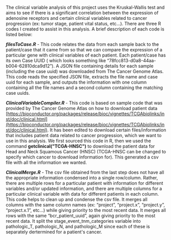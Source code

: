 The clinical variable analysis of this project uses the Kruskal-Wallis test and aims to see if there is a significant correlation between the expression of adenosine receptors and certain clinical variables related to cancer progression (ex: tumor stage, patient vital status, etc...). There are three R codes I created to assist in this analysis.  A brief description of each code is listed below:

***filesToCase.R*** - This code relates the data from each sample back to the patient/case that it came from so that we can compare the expression of a particular gene with clinical variables of each patient.  Each patient/case has its own Case UUID ( which looks something like “78fcc813-d0a8-44aa-b004-62810dca9d12”).  A JSON file containing details for each sample (including the case uuid) was downloaded from The Cancer Genome Atlas.  This code reads the specified JSON file, extracts the file name and case uuid for each sample, and outputs the information with one column containing all the file names and a second column containing the matching case uuids.

***ClinicalVariableCompiler.R*** - This code is based on sample code that was provided by The Cancer Genome Atlas on how to download patient data [https://bioconductor.org/packages/release/bioc/vignettes/TCGAbiolinks/inst/doc/clinical.html](https://bioconductor.org/packages/release/bioc/vignettes/TCGAbiolinks/inst/doc/clinical.html).  It has been edited to download certain files/information that includes patient data related to cancer progression, which we want to use in this analysis.  We first sourced this code in R, then we used the command **getclinical("TCGA-HNSC")** to download the patient data for Head and Neck Squamous Cancer (HNSC) (TCGA-HNSC can be changed to specify which cancer to download information for).  This generated a csv file with all the information we wanted.

***ClinicalMerge.R*** - The csv file obtained from the last step does not have all the appropriate information condensed into a single row/column.  Rather, there are multiple rows for a particular patient with information for different variables and/or updated information, and there are multiple columns for a particular clinical variable with data for different patients in each column.  This code helps to clean up and condense the csv file.  It merges all columns with the same column names (ex: “project”, “project.x”, “project.y”, “project.x.1”, etc…) while giving priority to the most recent data.  It merges all rows with the same “bcr_patient_uuid”, again giving priority to the most recent data.  It split the stage_event_tnm_categories variable into pathologic_T, pathologic_N, and pathologic_M since each of these is separately dertermined for a patient's cancer.

